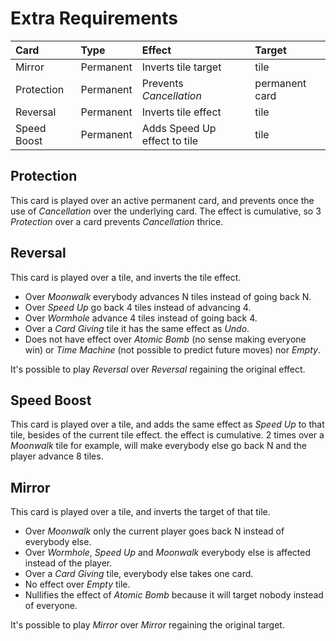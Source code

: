 # Extra Requirements

| Card        | Type       | Effect                       | Target         |
| :---------- | :--------- | :----------------------------| :------------- |
| Mirror      | Permanent  | Inverts tile target          | tile           |
| Protection  | Permanent  | Prevents _Cancellation_      | permanent card |
| Reversal    | Permanent  | Inverts tile effect          | tile           |
| Speed Boost | Permanent  | Adds Speed Up effect to tile | tile           |

## Protection

This card is played over an active permanent card, and prevents once the use of
_Cancellation_ over the underlying card.
The effect is cumulative, so 3 _Protection_ over a card prevents _Cancellation_
thrice.

## Reversal

This card is played over a tile, and inverts the tile effect.
  - Over _Moonwalk_ everybody advances N tiles instead of going back N.
  - Over _Speed Up_ go back 4 tiles instead of advancing 4.
  - Over _Wormhole_ advance 4 tiles instead of going back 4.
  - Over a _Card Giving_ tile it has the same effect as _Undo_.
  - Does not have effect over _Atomic Bomb_ (no sense making everyone win) or
  _Time Machine_ (not possible to predict future moves) nor _Empty_.

It's possible to play _Reversal_ over _Reversal_ regaining the original effect.

## Speed Boost

This card is played over a tile, and adds the same effect as _Speed Up_ to that
tile, besides of the current tile effect. the effect is cumulative.
2 times over a _Moonwalk_ tile for example, will  make everybody else go back N
and the player advance 8 tiles.

## Mirror

This card is played over a tile, and inverts the target of that tile.
- Over _Moonwalk_ only the current player goes back N instead of everybody else.
- Over _Wormhole_, _Speed Up_ and _Moonwalk_ everybody else is affected instead
of the player.
- Over a _Card Giving_ tile, everybody else takes one card.
- No effect over _Empty_ tile.
- Nullifies the effect of _Atomic Bomb_ because it will target nobody instead of
everyone.

It's possible to play _Mirror_ over _Mirror_ regaining the original target.
